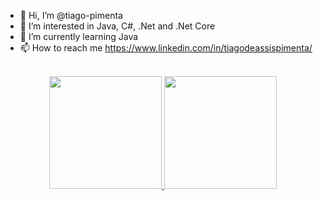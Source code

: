 - 👋 Hi, I’m @tiago-pimenta
- 👀 I’m interested in Java, C#, .Net and .Net Core
- 🌱 I’m currently learning Java
- 📫 How to reach me https://www.linkedin.com/in/tiagodeassispimenta/

<br>

<div align="center">
  <a href="https://github.com/tiago-pimenta">
  <img height="180em" src="https://github-readme-stats.vercel.app/api?username=tiago-pimenta&show_icons=true&theme=dracula&include_all_commits=true&count_private=true"/>
  <img height="180em" src="https://github-readme-stats.vercel.app/api/top-langs/?username=tiago-pimenta&layout=compact&langs_count=7&theme=dracula"/>
</div>
